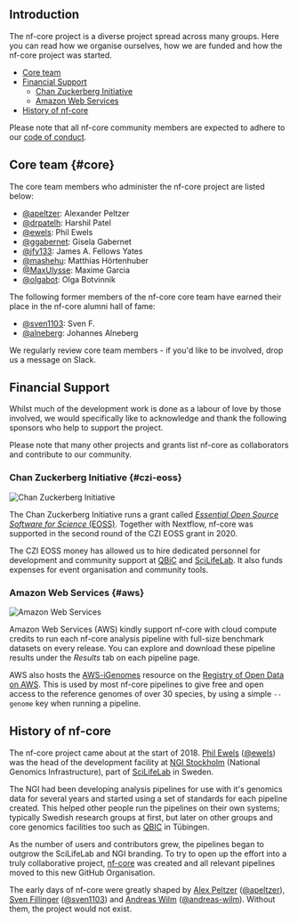 ## Introduction

The nf-core project is a diverse project spread across many groups.
Here you can read how we organise ourselves, how we are funded and how the nf-core project was started.

* [Core team](#core)
* [Financial Support](#financial-support)
  * [Chan Zuckerberg Initiative](#czi-eoss)
  * [Amazon Web Services](#aws)
* [History of nf-core](#history-of-nf-core)

Please note that all nf-core community members are expected to adhere to our [code of conduct](/code_of_conduct).

## Core team {#core}

The core team members who administer the nf-core project are listed below:

* [@apeltzer](https://github.com/apeltzer): Alexander Peltzer
* [@drpatelh](https://github.com/drpatelh): Harshil Patel
* [@ewels](https://github.com/ewels): Phil Ewels
* [@ggabernet](https://github.com/ggabernet): Gisela Gabernet
* [@jfy133](https://github.com/jfy133): James A. Fellows Yates
* [@mashehu](https://github.com/mashehu): Matthias Hörtenhuber
* [@MaxUlysse](https://github.com/MaxUlysse): Maxime Garcia
* [@olgabot](https://github.com/olgabot): Olga Botvinnik

The following former members of the nf-core core team have earned their place in
the nf-core alumni hall of fame:

* [@sven1103](https://github.com/sven1103): Sven F.
* [@alneberg](https://github.com/alneberg): Johannes Alneberg

We regularly review core team members - if you'd like to be involved, drop us a message on Slack.

## Financial  Support

Whilst much of the development work is done as a labour of love by those involved, we would specifically like to acknowledge and thank the following sponsors who help to support the project.

Please note that many other projects and grants list nf-core as collaborators and contribute to our community.

### Chan Zuckerberg Initiative {#czi-eoss}

<img src="/assets/img/contributors-colour/CZI.svg" alt="Chan Zuckerberg Initiative" class="float-right darkmode-image mr-5 mb-5 w-25 ml-3">

The Chan Zuckerberg Initiative runs a grant called [_Essential Open Source Software for Science_ (EOSS)](https://chanzuckerberg.com/eoss/).
Together with Nextflow, nf-core was supported in the second round of the CZI EOSS grant in 2020.

The CZI EOSS money has allowed us to hire dedicated personnel for development and community support at [QBiC](http://www.qbic.life/) and [SciLifeLab](https://www.scilifelab.se/).
It also funds expenses for event organisation and community tools.

<div class="clearfix"></div>

### Amazon Web Services {#aws}

<img src="/assets/img/contributors-colour/aws.svg" alt="Amazon Web Services" class="float-right darkmode-image mr-5 mb-5 w-25 ml-3" style="max-width: 200px">

Amazon Web Services (AWS) kindly support nf-core with cloud compute credits to run each nf-core analysis pipeline with full-size benchmark datasets on every release.
You can explore and download these pipeline results under the <em class="mx-2"><i class="fab fa-aws mr-2"></i> Results</em> tab on each pipeline page.

AWS also hosts the [AWS-iGenomes](https://registry.opendata.aws/aws-igenomes/) resource on the [Registry of Open Data on AWS](https://registry.opendata.aws/).
This is used by most nf-core pipelines to give free and open access to the reference genomes of over 30 species, by using a simple `--genome` key when running a pipeline.

<div class="clearfix"></div>

## History of nf-core

The nf-core project came about at the start of 2018. [Phil Ewels](http://phil.ewels.co.uk/) ([@ewels](https://github.com/ewels/)) was the head of the development facility at [NGI Stockholm](https://ngisweden.scilifelab.se/) (National Genomics Infrastructure), part of [SciLifeLab](https://www.scilifelab.se/) in Sweden.

The NGI had been developing analysis pipelines for use with it's genomics data for several years and started using a set of standards for each pipeline created. This helped other people run the pipelines on their own systems; typically Swedish research groups at first, but later on other groups and core genomics facilities too such as [QBIC](http://qbic.life/) in Tübingen.

As the number of users and contributors grew, the pipelines began to outgrow the SciLifeLab and NGI branding. To try to open up the effort into a truly collaborative project, [nf-core](https://github.com/nf-core) was created and all relevant pipelines moved to this new GitHub Organisation.

The early days of nf-core were greatly shaped by [Alex Peltzer](https://apeltzer.github.io/) ([@apeltzer](https://github.com/apeltzer/)), [Sven Fillinger](https://uni-tuebingen.de/en/research/research-infrastructure/quantitative-biology-center-qbic/team0/sven-fillinger/) ([@sven1103](https://github.com/sven1103/)) and [Andreas Wilm](https://andreas-wilm.github.io/) ([@andreas-wilm](https://github.com/andreas-wilm/)).
Without them, the project would not exist.
